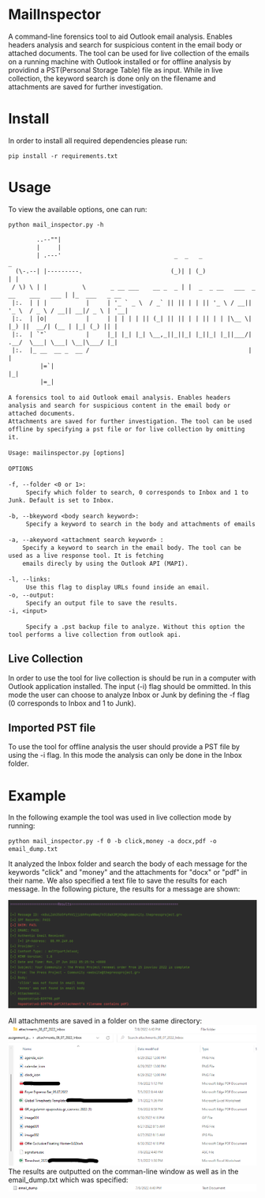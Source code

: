 # MailInspector
A command-line forensics tool to aid Outlook email analysis. Enables headers analysis and search for suspicious content in the email body or attached documents. The tool can be used for live collection of the emails on a running machine with Outlook installed or for offline analysis by providind a PST(Personal Storage Table) file as input. While in live collection, the keyword search is done only on the filename and attachments are saved for further investigation.

# Install 
In order to install all required dependencies please run:
```
pip install -r requirements.txt 
```
# Usage
To view the available options, one can run:
```
python mail_inspector.py -h
```

```      
        ..--""|
        |     |
        | .---'                                _  _   _                                 _               
  (\-.--| |---------.                         (_)| | (_)                               | |              
 / \) \ | |          \       _ __ ___    __ _  _ | |  _  _ __   ___  _ __    ___   ___ | |_  ___   _ __ 
 |:.  | | |           |     | '_ ` _ \  / _` || || | | || '_ \ / __|| '_ \  / _ \ / __|| __|/ _ \ | '__|
 |:.  | |o|           |     | | | | | || (_| || || | | || | | |\__ \| |_) ||  __/| (__ | |_| (_) || |   
 |:.  | `"`           |     |_| |_| |_| \__,_||_||_| |_||_| |_||___/| .__/  \___| \___| \__|\___/ |_|   
 |:.  |_ __  __ _  __ /                                             | |
         |=`|                                                       |_|
         |=_|
                 
A forensics tool to aid Outlook email analysis. Enables headers analysis and search for suspicious content in the email body or attached documents.
Attachments are saved for further investigation. The tool can be used offline by specifying a pst file or for live collection by omitting it.

Usage: mailinspector.py [options]

OPTIONS

-f, --folder <0 or 1>:
	 Specify which folder to search, 0 corresponds to Inbox and 1 to Junk. Default is set to Inbox.

-b, --bkeyword <body search keyword>:
	 Specify a keyword to search in the body and attachments of emails

-a, --akeyword <attachment search keyword> :
	Specify a keyword to search in the email body. The tool can be used as a live response tool. It is fetching
	emails direcly by using the Outlook API (MAPI).

-l, --links:
	 Use this flag to display URLs found inside an email.
-o, --output:
	 Specify an output file to save the results.
-i, <input>

	 Specify a .pst backup file to analyze. Without this option the tool performs a live collection from outlook api.
```



## Live Collection
In order to use the tool for live collection is should be run in a computer with Outlook application installed. The input (-i) flag should be ommitted. In this mode the user can choose to analyze Inbox or Junk by defining the -f flag (0 corresponds to Inbox and 1 to Junk).

## Imported PST file
To use the tool for offline analysis the user should provide a PST file by using the -i flag. In this mode the analysis can only be done in the Inbox folder.

# Example 
In the following example the tool was used in live collection mode by running:
```
python mail_inspector.py -f 0 -b click,money -a docx,pdf -o email_dump.txt
```
It analyzed the Inbox folder and search the body of each message for the keywords "click" and "money" and the attachments for "docx" or "pdf" in their name. We also specified a text file to save the results for each message. In the following picture, the results for a message are shown:

![alt text](https://github.com/filipposfwt/Mailinspector/blob/main/screenshots/results_analysis.png?raw=true)

All attachments are saved in a folder on the same directory:
![alt text](https://github.com/filipposfwt/Mailinspector/blob/main/screenshots/attachments_folder.png?raw=true)
![alt text](https://github.com/filipposfwt/Mailinspector/blob/main/screenshots/attachments.png?raw=true)
The results are outputted on the comman-line window as well as in the email_dump.txt which was specified:
![alt text](https://github.com/filipposfwt/Mailinspector/blob/main/screenshots/email_dump.png?raw=true)
